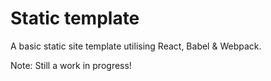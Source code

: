 # Static template

A basic static site template utilising React, Babel & Webpack.

Note: Still a work in progress!
